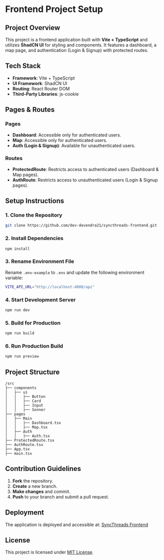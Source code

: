 # Frontend Project Setup

## Project Overview

This project is a frontend application built with **Vite + TypeScript** and utilizes **ShadCN UI** for styling and components. It features a dashboard, a map page, and authentication (Login & Signup) with protected routes.

## Tech Stack

- **Framework**: Vite + TypeScript
- **UI Framework**: ShadCN UI
- **Routing**: React Router DOM
- **Third-Party Libraries**: js-cookie

## Pages & Routes

### Pages

- **Dashboard**: Accessible only for authenticated users.
- **Map**: Accessible only for authenticated users.
- **Auth (Login & Signup)**: Available for unauthenticated users.

### Routes

- **ProtectedRoute**: Restricts access to authenticated users (Dashboard & Map pages).
- **AuthRoute**: Restricts access to unauthenticated users (Login & Signup pages).

## Setup Instructions

### 1. Clone the Repository

```sh
git clone https://github.com/dev-devendra21/syncthreads-frontend.git
```

### 2. Install Dependencies

```sh
npm install
```

### 3. Rename Environment File

Rename `.env-example` to `.env` and update the following environment variable:

```sh
VITE_API_URL="http://localhost:4000/api"
```

### 4. Start Development Server

```sh
npm run dev
```

### 5. Build for Production

```sh
npm run build
```

### 6. Run Production Build

```sh
npm run preview
```

## Project Structure

```plaintext
/src
├── components
│   ├── ui
│   │   ├── Button
│   │   ├── Card
│   │   ├── Input
│   │   ├── Sonner
├── pages
│   ├── Main
│   │   ├── Dashboard.tsx
│   │   ├── Map.tsx
│   ├── Auth
│   │   ├── Auth.tsx
├── ProtectedRoute.tsx
├── AuthRoute.tsx
├── App.tsx
├── main.tsx
```

## Contribution Guidelines

1. **Fork** the repository.
2. **Create** a new branch.
3. **Make changes** and commit.
4. **Push** to your branch and submit a pull request.

## Deployment

The application is deployed and accessible at: [SyncThreads Frontend](https://syncthreads-frontend.vercel.app/)

## License

This project is licensed under [MIT License](LICENSE).
